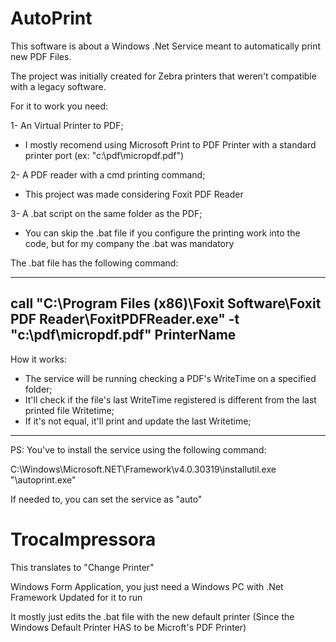 # AutoPrint
This software is about a Windows .Net Service meant to automatically print new PDF Files.

The project was initially created for Zebra printers that weren't compatible with a legacy software.

For it to work you need:

1- An Virtual Printer to PDF;
* I mostly recomend using Microsoft Print to PDF Printer with a standard printer port (ex: "c:\pdf\micropdf.pdf")

2- A PDF reader with a cmd printing command;
* This project was made considering Foxit PDF Reader

3- A .bat script on the same folder as the PDF;
* You can skip the .bat file if you configure the printing work into the code, but for my company the .bat was mandatory

The .bat file has the following command:

---------
call "C:\Program Files (x86)\Foxit Software\Foxit PDF Reader\FoxitPDFReader.exe" -t "c:\pdf\micropdf.pdf" PrinterName
---------


How it works:
- The service will be running checking a PDF's WriteTime on a specified folder;
- It'll check if the file's last WriteTime registered is different from the last printed file Writetime;
- If it's not equal, it'll print and update the last Writetime;


---------
PS: You've to install the service using the following command:

C:\Windows\Microsoft.NET\Framework\v4.0.30319\installutil.exe "<path>\autoprint.exe"

If needed to, you can set the service as "auto"


# TrocaImpressora

This translates to "Change Printer"

Windows Form Application, you just need a Windows PC with .Net Framework Updated for it to run

It mostly just edits the .bat file with the new default printer (Since the Windows Default Printer HAS to be Microft's PDF Printer)
